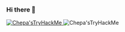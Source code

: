 ### Hi there 👋

<a href="https://tryhackme.com/p/Chpa" target="_blank">
  <img src="https://tryhackme-badges.s3.amazonaws.com/Chpa.png" alt="Chepa'sTryHackMe"/>
</a>

<img src="https://tryhackme-badges.s3.amazonaws.com/Chpa.png" alt="Chepa'sTryHackMe" onclick="window.open('_blank');" />

<!--
**tthuillier/tthuillier** is a ✨ _special_ ✨ repository because its `README.md` (this file) appears on your GitHub profile.

Here are some ideas to get you started:

- 🔭 I’m currently working on ...
- 🌱 I’m currently learning ...
- 👯 I’m looking to collaborate on ...
- 🤔 I’m looking for help with ...
- 💬 Ask me about ...
- 📫 How to reach me: ...
- 😄 Pronouns: ...
- ⚡ Fun fact: ...
-->
